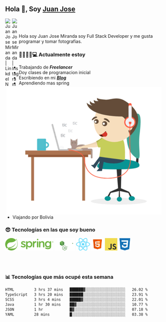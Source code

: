 ## Hola 👋, Soy [Juan Jose](http://juanjoses.me)

<a href="https://www.linkedin.com/in/juanjosemirandam/">
  <img align="left" alt="Juan Jose Miranda | LinkdeIN" width="22px" src="https://cdn.jsdelivr.net/npm/simple-icons@v3/icons/linkedin.svg" />
</a>

<a href="https://www.instagram.com/juan.jose.miranda/">
  <img align="left" alt="Juan Jose Miranda | Instagram" width="22px" src="https://cdn.jsdelivr.net/npm/simple-icons@v3/icons/instagram.svg" />
</a>

<br /> <br />

Hola soy Juan Jose Miranda soy Full Stack Developer y me gusta programar y tomar fotografias.

<img align="right" alt="GIF" src="./images/gif-juanjose.gif" width="500" max-height="320" />

### 👨‍💻🕵‍♀💻 Actualmente estoy

- Trabajando de ***Freelancer***
- Doy clases de programacion inicial
- Escribiendo en mi ***[Blog](http://juanjoses.me)***
- Aprendiendo mas spring
- Viajando por Bolivia 

### 😎 Tecnologías en las que soy bueno

<code><img alt="Spring" height="40px" src="./images/spring-icon.svg"/></code>
<code><img alt="NodeJS" height="40px" src="./images/nodejs-icon.svg" /></code>
<code><img alt="ReactJS" height="40px" src="./images/react-icon.svg" /></code>
<code><img alt="HTML5" height="40px" src="./images/html-icon.png" /></code>
<code><img alt="JavaScript" height="40px" src="./images/js-icon.png"  /></code>
<code><img alt="CSS3" height="40px" src="./images/css-icon.png" /></code>

<br/><br/>

### 📊 Tecnologías que más ocupé esta semana

<!--START_SECTION:waka-->

```text
HTML         3 hrs 37 mins   ██████▓░░░░░░░░░░░░░░░░░░   26.02 %
TypeScript   3 hrs 20 mins   ██████░░░░░░░░░░░░░░░░░░░   23.91 %
SCSS         3 hrs 4 mins    █████▓░░░░░░░░░░░░░░░░░░░   22.01 %
Java         1 hr 30 mins    ██▓░░░░░░░░░░░░░░░░░░░░░░   10.77 %
JSON         1 hr            █▓░░░░░░░░░░░░░░░░░░░░░░░   07.18 %
YAML         28 mins         █░░░░░░░░░░░░░░░░░░░░░░░░   03.38 %
```

<!--END_SECTION:waka-->

<!-- ### 📌🤓 Últimos artículos en mi blog -->